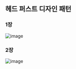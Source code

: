 ## 헤드 퍼스트 디자인 패턴

### 1장

![image](https://github.com/mimseong/Study/assets/50068946/a45dc34a-1fa7-4dbc-9551-dc650f4e2867)

### 2장

![image](https://github.com/mimseong/Study/assets/50068946/5410d972-99c8-49da-bd56-6a8d3d616631)

